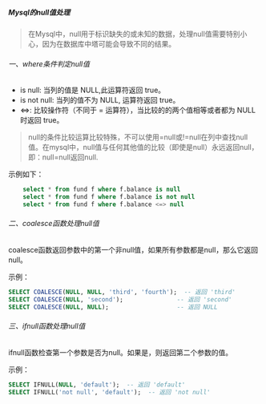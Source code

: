##### Mysql的null值处理

> 在Mysql中，null用于标识缺失的或未知的数据，处理null值需要特别小心，因为在数据库中塔可能会导致不同的结果。

###### 一、where条件判定null值

- is null: 当列的值是 NULL,此运算符返回 true。
- is not null: 当列的值不为 NULL, 运算符返回 true。
- <=>: 比较操作符（不同于 = 运算符），当比较的的两个值相等或者都为 NULL 时返回 true。

> null的条件比较运算比较特殊，不可以使用=null或!=null在列中查找null值。在mysql中，null值与任何其他值的比较（即使是null）永远返回null，即：null=null返回null.

示例如下：

```sql
	select * from fund f where f.balance is null 
	select * from fund f where f.balance is not null 
	select * from fund f where f.balance <=> null
```

###### 二、coalesce函数处理null值

coalesce函数返回参数中的第一个非null值，如果所有参数都是null，那么它返回null。

示例：

```sql
SELECT COALESCE(NULL, NULL, 'third', 'fourth');  -- 返回 'third'
SELECT COALESCE(NULL, 'second');               -- 返回 'second'
SELECT COALESCE(NULL, NULL);                   -- 返回 NULL
```

###### 三、ifnull函数处理null值

ifnull函数检查第一个参数是否为null。如果是，则返回第二个参数的值。

示例：

```sql
SELECT IFNULL(NULL, 'default');  -- 返回 'default'
SELECT IFNULL('not null', 'default');  -- 返回 'not null'
```

